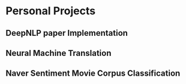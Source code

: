 # Personal Projects

## DeepNLP paper Implementation

## Neural Machine Translation

## Naver Sentiment Movie Corpus Classification

